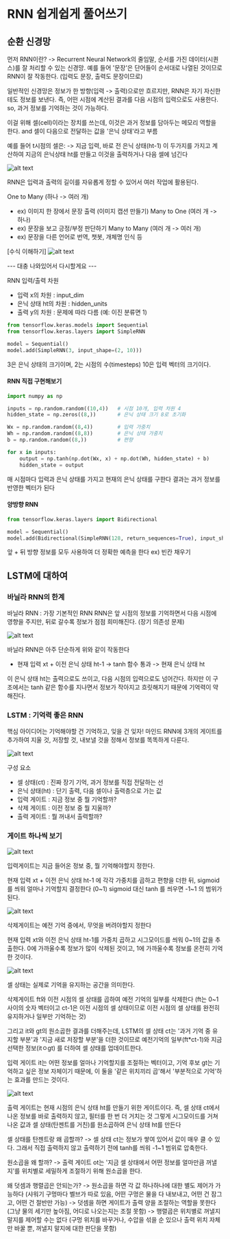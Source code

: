 # RNN 쉽게쉽게 풀어쓰기

## 순환 신경망

먼저 RNN이란?
-> Recurrent Neural Network의 줄임말, 순서를 가진 데이터(시퀀스)를 잘 처리할 수 있는 신경망.
예를 들어 '문장'은 단어들이 순서대로 나열된 것이므로 RNN이 잘 작동한다. (입력도 문장, 출력도 문장이므로)

일반적인 신경망은 정보가 한 방향(입력 -> 출력)으로만 흐르지만, RNN은 자기 자신한테도 정보를 보낸다.
즉, 어떤 시점에 계산된 결과를 다음 시점의 입력으로도 사용한다. so, 과거 정보를 기억하는 것이 가능하다.

이걸 위해 셀(cell)이라는 장치를 쓰는데, 이것은 과거 정보를 담아두는 메모리 역할을 한다.
and 셀이 다음으로 전달하는 값을 '은닉 상태'라고 부름

예를 들어 t시점의 셀은:
-> 지금 입력, 바로 전 은닉 상태(ht-1) 이 두가지를 가지고 계산하여 지금의 은닉상태 ht를 만들고 이것을 출력하거나 다음 셀에 넘긴다

![alt text](img/RNN/rnn구조.png)

RNN은 입력과 출력의 길이를 자유롭게 정할 수 있어서 여러 작업에 활용된다.

One to Many (하나 -> 여러 개)
- ex) 이미지 한 장에서 문장 출력 (이미지 캡션 만들기)
Many to One (여러 개 -> 하나)
- ex) 문장을 보고 긍정/부정 판단하기
Many to Many (여러 개 -> 여러 개)
- ex) 문장을 다른 언어로 번역, 챗봇, 개체명 인식 등

[수식 이해하기]
![alt text](img/RNN/수식이해.png)

--- 대충 나와있어서 다시할게요 ---

RNN 입력/출력 차원
- 입력 x의 차원 : input_dim
- 은닉 상태 ht의 차원 : hidden_units
- 출력 y의 차원 : 문제에 따라 다름 (예: 이진 분류면 1)

```python
from tensorflow.keras.models import Sequential
from tensorflow.keras.layers import SimpleRNN

model = Sequential()
model.add(SimpleRNN(3, input_shape=(2, 10)))
```

3은 은닉 상태의 크기이며, 2는 시점의 수(timesteps) 
10은 입력 벡터의 크기이다.

#### RNN 직접 구현해보기
```python
import numpy as np

inputs = np.random.random((10,4))   # 시점 10개, 입력 차원 4
hidden_state = np.zeros((8,))       # 은닉 상태 크기 8로 초기화

Wx = np.random.random((8,4))        # 입력 가중치
Wh = np.random.random((8,8))        # 은닉 상태 가중치
b = np.random.random((8,))          # 편향

for x in inputs:
    output = np.tanh(np.dot(Wx, x) + np.dot(Wh, hidden_state) + b)
    hidden_state = output
```
매 시점마다 입력과 은닉 상태를 가지고 현재의 은닉 상태를 구한다
결과는 과거 정보를 반영한 벡터가 된다


#### 양방향 RNN
```python
from tensorflow.keras.layers import Bidirectional

model = Sequential()
model.add(Bidirectional(SimpleRNN(128, return_sequences=True), input_shape=(10,5)))
```
앞 + 뒤 방향 정보를 모두 사용하여 더 정확한 예측을 한다 ex) 빈칸 채우기


## LSTM에 대하여

### 바닐라 RNN의 한계

바닐라 RNN : 가장 기본적인 RNN
RNN은 앞 시점의 정보를 기억하면서 다음 시점에 영향을 주지만, 뒤로 갈수록 정보가 점점 희미해진다. (장기 의존성 문제)

![alt text](img/RNN/바닐라.png)

바닐라 RNN은 아주 단순하게 위와 같이 작동한다
- 현재 입력 xt + 이전 은닉 상태 ht-1 -> tanh 함수 통과 -> 현재 은닉 상태 ht

이 은닉 상태 ht는 출력으로도 쓰이고, 다음 시점의 입력으로도 넘어간다.
하지만 이 구조에서는 tanh 같은 함수를 지나면서 정보가 작아지고 흐릿해지기 때문에 기억력이 약해진다.

### LSTM : 기억력 좋은 RNN

핵심 아이디어는 기억해야할 건 기억하고, 잊을 건 잊자! 마인드 
RNN에 3개의 게이트를 추가하여 지울 것, 저장할 것, 내보낼 것을 정해서 정보를 똑똑하게 다룬다.

![alt text](img/RNN/lstm.png)

구성 요소 
- 셀 상태(ct) : 진짜 장기 기억, 과거 정보를 직접 전달하는 선
- 은닉 상태(ht) : 단기 출력, 다음 셀이나 출력층으로 가는 값
- 입력 게이트 : 지금 정보 중 뭘 기억할까?
- 삭제 게이트 : 이전 정보 중 뭘 지울까?
- 출력 게이트 : 뭘 꺼내서 출력할까?

### 게이트 하나씩 보기

![alt text](img/RNN/입력게이트.png)

입력게이트는 지금 들어온 정보 중, 뭘 기억해야할지 정한다.

현재 입력 xt + 이전 은닉 상태 ht-1 에 각각 가중치를 곱하고 편향을 더한 뒤, sigmoid를 씌워 얼마나 기억할지 결정한다 (0~1)
sigmoid 대신 tanh 를 씌우면 -1~1 의 범위가 된다.

![alt text](img/RNN/삭제게이트.png)

삭제게이트는 예전 기억 중에서, 무엇을 버려야할지 정한다

현재 입력 xt와 이전 은닉 상태 ht-1를 가중치 곱하고 시그모이드를 씌워 0~1의 값을 추출한다.
0에 가까울수록 정보가 많이 삭제된 것이고, 1에 가까울수록 정보를 온전히 기억한 것이다. 

![alt text](img/RNN/셀상태.png)

셀 상태는 실제로 기억을 유지하는 공간을 의미한다.

삭제게이트 ft와 이전 시점의 셀 상태를 곱하여 예전 기억의 일부를 삭제한다
(ft는 0~1 사이의 숫자 벡터이고 ct-1은 이전 시점의 셀 상태이므로 이전 시점의 셀 상태를 완전히 유지하거나 일부만 기억하는 것)

그리고 it와 gt의 원소곱한 결과를 더해주는데,
LSTM의 셀 상태 ct는 '과거 기억 중 유지할 부분'과 '지금 새로 저장할 부분'을 더한 것이므로
예전기억의 일부(ft*ct-1)와 지금 선택한 정보(itㅇgt) 를 더하여 셀 상태를 업데이트한다.

입력 게이트 it는 어떤 정보를 얼마나 기억할지를 조절하는 벡터이고,
기억 후보 gt는 기억하고 싶은 정보 자체이기 때문에,
이 둘을 '같은 위치끼리 곱'해서 '부분적으로 기억'하는 효과를 만드는 것이다.

![alt text](img/RNN/출력게이트.png)

출력 게이트는 현재 시점의 은닉 상태 ht를 만들기 위한 게이트이다.
즉, 셀 상태 ct에서 나온 정보를 바로 출력하지 않고, 필터를 한 번 더 거치는 것
그렇게 시그모이드를 거쳐 나온 값과 셀 상태(탄젠트를 거친)를 원소곱하여 은닉 상태 ht를 만든다

셀 상태를 탄젠트랑 왜 곱할까? 
-> 셀 상태 ct는 정보가 쌓여 있어서 값이 매우 클 수 있다. 그래서 직접 출력하지 않고 출력하기 전에 tanh를 씌워 -1~1 범위로 압축한다.

원소곱을 왜 할까?
-> 출력 게이트 ot는 '지금 셀 상태에서 어떤 정보를 얼마만큼 꺼낼지'를 위치별로 세밀하게 조절하기 위해 원소곱을 한다.

왜 덧셈과 행렬곱은 안되는가?
-> 원소곱을 하면 각 값 하나하나에 대한 별도 제어가 가능하다 (샤워기 구멍마다 벨브가 따로 있음, 어떤 구멍은 물을 다 내보내고, 어떤 건 잠그고, 어떤 건 절반만 가능)
-> 덧셈을 하면 게이트가 출력 양을 조절하는 역할을 못한다 (그냥 물의 세기만 높아짐, 어디로 나오는지는 조절 못함)
-> 행렬곱은 위치별로 꺼낼지 말지를 제어할 수는 없다 (구멍 위치를 바꾸거나, 수압을 섞을 순 있으나 출력 위치 자체만 바꿀 뿐, 꺼낼지 말지에 대한 판단을 못함)